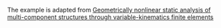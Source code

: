 The example is adapted from [Geometrically nonlinear static analysis of multi-component structures through variable-kinematics finite elements](https://doi.org/10.1007/s00707-024-04084-w)
